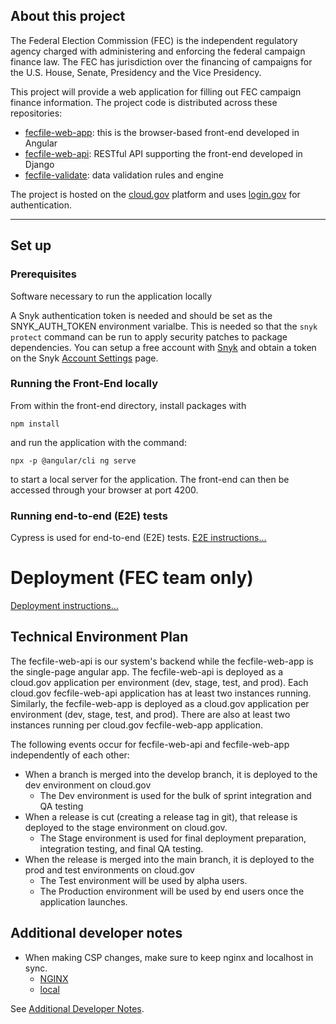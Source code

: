 ## About this project

The Federal Election Commission (FEC) is the independent regulatory agency
charged with administering and enforcing the federal campaign finance law.
The FEC has jurisdiction over the financing of campaigns for the U.S. House,
Senate, Presidency and the Vice Presidency.

This project will provide a web application for filling out FEC campaign
finance information. The project code is distributed across these repositories:

- [fecfile-web-app](https://github.com/fecgov/fecfile-web-app): this is the browser-based front-end developed in Angular
- [fecfile-web-api](https://github.com/fecgov/fecfile-web-api): RESTful API supporting the front-end developed in Django
- [fecfile-validate](https://github.com/fecgov/fecfile-validate): data validation rules and engine

The project is hosted on the [cloud.gov](https://cloud.gov/docs/) platform and uses [login.gov](https://www.login.gov/what-is-login/) for authentication.

---

## Set up

### Prerequisites

Software necessary to run the application locally

A Snyk authentication token is needed and should be set as the SNYK_AUTH_TOKEN environment varialbe. This is needed so that the `snyk protect` command can be run to apply security patches to package dependencies. You can setup a free account with [Snyk](https://app.snyk.io/) and obtain a token on the Snyk [Account Settings](https://app.snyk.io/account) page.

### Running the Front-End locally

From within the front-end directory, install packages with

```
npm install
```

and run the application with the command:

```
npx -p @angular/cli ng serve
```

to start a local server for the application. The front-end can then be accessed through your browser at port 4200.

### Running end-to-end (E2E) tests

Cypress is used for end-to-end (E2E) tests. [E2E instructions...](https://github.com/fecgov/fecfile-web-app/tree/develop/front-end/cypress#readme)

# Deployment (FEC team only)

[Deployment instructions...](https://github.com/fecgov/fecfile-web-api/wiki/Deployment)

## Technical Environment Plan

The fecfile-web-api is our system's backend while the fecfile-web-app is the single-page angular app. The fecfile-web-api is deployed as a cloud.gov application per environment (dev, stage, test, and prod). Each cloud.gov fecfile-web-api application has at least two instances running. Similarly, the fecfile-web-app is deployed as a cloud.gov application per environment (dev, stage, test, and prod). There are also at least two instances running per cloud.gov fecfile-web-app application.

The following events occur for fecfile-web-api and fecfile-web-app independently of each other:

- When a branch is merged into the develop branch, it is deployed to the dev environment on cloud.gov
  - The Dev environment is used for the bulk of sprint integration and QA testing
- When a release is cut (creating a release tag in git), that release is deployed to the stage environment on cloud.gov.
  - The Stage environment is used for final deployment preparation, integration testing, and final QA testing.
- When the release is merged into the main branch, it is deployed to the prod and test environments on cloud.gov
  - The Test environment will be used by alpha users.
  - The Production environment will be used by end users once the application launches.

## Additional developer notes

- When making CSP changes, make sure to keep nginx and localhost in sync.
  - [NGINX](https://github.com/fecgov/fecfile-web-app/blob/develop/deploy-config/front-end-nginx-config/nginx.conf)
  - [local](https://github.com/fecgov/fecfile-web-app/blob/develop/front-end/angular.json)

See [Additional Developer Notes](https://github.com/fecgov/fecfile-web-api/wiki/Additional-Developer-Notes).
